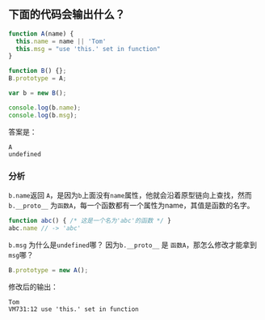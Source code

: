 ## 下面的代码会输出什么？

```js
function A(name) {
  this.name = name || 'Tom'
  this.msg = "use 'this.' set in function"
}

function B() {};
B.prototype = A;

var b = new B();

console.log(b.name);
console.log(b.msg);
```

答案是：
```
A
undefined
```

### 分析

`b.name`返回 `A`，是因为`b`上面没有`name`属性，他就会沿着原型链向上查找，然而 `b.__proto__` 为`函数A`，每一个函数都有一个属性为name，其值是函数的名字。
```js
function abc() { /* 这是一个名为'abc'的函数 */ }
abc.name // -> 'abc'
```

`b.msg` 为什么是`undefined`哪？ 因为`b.__proto__` 是 `函数A`，那怎么修改才能拿到`msg`哪？
```js
B.prototype = new A();
```

修改后的输出：
```
Tom
VM731:12 use 'this.' set in function
```